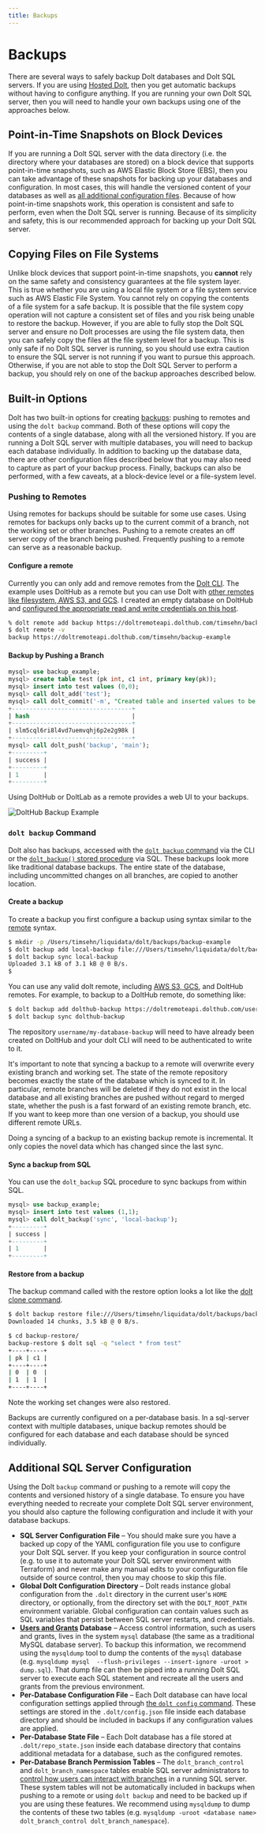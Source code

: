 ```yaml
---
title: Backups
---
```


# Backups

There are several ways to safely backup Dolt databases and Dolt SQL servers. If you are using [Hosted Dolt](../../../products/hosted.md), then you get automatic backups without having to configure anything. If you are running your own Dolt SQL server, then you will need to handle your own backups using one of the approaches below.   

## Point-in-Time Snapshots on Block Devices

If you are running a Dolt SQL server with the data directory (i.e. the directory where your databases are stored) on a block device that supports point-in-time snapshots, such as AWS Elastic Block Store (EBS), then you can take advantage of these snapshots for backing up your databases and configuration. In most cases, this will handle the versioned content of your databases as well as [all additional configuration files](#additional-sql-server-configuration). Because of how point-in-time snapshots work, this operation is consistent and safe to perform, even when the Dolt SQL server is running. Because of its simplicity and safety, this is our recommended approach for backing up your Dolt SQL server.

## Copying Files on File Systems

Unlike block devices that support point-in-time snapshots, you **cannot** rely on the same safety and consistency guarantees at the file system layer. This is true whether you are using a local file system or a file system service such as AWS Elastic File System. You cannot rely on copying the contents of a file system for a safe backup. It is possible that the file system copy operation will not capture a consistent set of files and you risk being unable to restore the backup. However, if you are able to fully stop the Dolt SQL server and ensure no Dolt processes are using the file system data, then you can safely copy the files at the file system level for a backup. This is only safe if no Dolt SQL server is running, so you should use extra caution to ensure the SQL server is not running if you want to pursue this approach. Otherwise, if you are not able to stop the Dolt SQL Server to perform a backup, you should rely on one of the backup approaches described below.

## Built-in Options

Dolt has two built-in options for creating [backups](../../../concepts/dolt/rdbms/backups.md): pushing to remotes and using the `dolt backup` command. Both of these options will copy the contents of a single database, along with all the versioned history. If you are running a Dolt SQL server with multiple databases, you will need to backup each database individually. In addition to backing up the database data, there are other configuration files described below that you may also need to capture as part of your backup process. Finally, backups can also be performed, with a few caveats, at a block-device level or a file-system level.    

### Pushing to Remotes

Using remotes for backups should be suitable for some use cases. Using remotes for backups only backs up to the current commit of a branch, not the working set or other branches. Pushing to a remote creates an off server copy of the branch being pushed. Frequently pushing to a remote can serve as a reasonable backup.

#### Configure a remote

Currently you can only add and remove remotes from the [Dolt CLI](../../cli/cli.md). The example uses DoltHub as a remote but you can use Dolt with [other remotes like filesystem, AWS S3, and GCS](https://www.dolthub.com/blog/2021-07-19-remotes/). I created an empty database on DoltHub and [configured the appropriate read and write credentials on this host](../../../products/dolthub/data-sharing.md#dolt-login).

```bash
% dolt remote add backup https://doltremoteapi.dolthub.com/timsehn/backup-example
$ dolt remote -v
backup https://doltremoteapi.dolthub.com/timsehn/backup-example
```

#### Backup by Pushing a Branch

```sql
mysql> use backup_example;
mysql> create table test (pk int, c1 int, primary key(pk));
mysql> insert into test values (0,0);
mysql> call dolt_add('test');
mysql> call dolt_commit('-m', "Created table and inserted values to be backed up");
+----------------------------------+
| hash                             |
+----------------------------------+
| slm5cql6ri8l4vd7uemvqhj6p2e2g98k |
+----------------------------------+
mysql> call dolt_push('backup', 'main');
+---------+
| success |
+---------+
| 1       |
+---------+
```

Using DoltHub or DoltLab as a remote provides a web UI to your backups.

![DoltHub Backup Example](../../../.gitbook/assets/backup-example.png)

### `dolt backup` Command

Dolt also has backups, accessed with the [`dolt backup` command](../../cli/cli.md#dolt-backup) via the CLI or the [`dolt_backup()` stored procedure](../version-control/dolt-sql-procedures.md#dolt_backup) via SQL. These backups look more like traditional database backups. The entire state of the database, including uncommitted changes on all branches, are copied to another location.

#### Create a backup

To create a backup you first configure a backup using syntax similar to the [remote](../../../concepts/dolt/git/remotes.md) syntax.

```bash
$ mkdir -p /Users/timsehn/liquidata/dolt/backups/backup-example
$ dolt backup add local-backup file:///Users/timsehn/liquidata/dolt/backups/backup-example
$ dolt backup sync local-backup
Uploaded 3.1 kB of 3.1 kB @ 0 B/s.
$
```

You can use any valid dolt remote, including [AWS S3, GCS](https://www.dolthub.com/blog/2021-07-19-remotes/), and DoltHub remotes. For example, to backup to a DoltHub remote, do something like:

```bash
$ dolt backup add dolthub-backup https://doltremoteapi.dolthub.com/username/my-database-backup
$ dolt backup sync dolthub-backup
```

The repository `username/my-database-backup` will need to have already been created on DoltHub and your dolt CLI will need to be authenticated to write to it.

It's important to note that syncing a backup to a remote will overwrite every existing branch and working set. The state of the remote repository becomes exactly the state of the database which is synced to it. In particular, remote branches will be deleted if they do not exist in the local database and all existing branches are pushed without regard to merged state, whether the push is a fast forward of an existing remote branch, etc. If you want to keep more than one version of a backup, you should use different remote URLs.

Doing a syncing of a backup to an existing backup remote is incremental. It only copies the novel data which has changed since the last sync.

#### Sync a backup from SQL

You can use the `dolt_backup` SQL procedure to sync backups from within SQL.

```sql
mysql> use backup_example;
mysql> insert into test values (1,1);
mysql> call dolt_backup('sync', 'local-backup');
+---------+
| success |
+---------+
| 1       |
+---------+
```

#### Restore from a backup

The backup command called with the restore option looks a lot like the [dolt clone command](../../cli/cli.md#dolt-clone).

```bash
$ dolt backup restore file:///Users/timsehn/liquidata/dolt/backups/backup-example backup-restore
Downloaded 14 chunks, 3.5 kB @ 0 B/s.

$ cd backup-restore/
backup-restore $ dolt sql -q "select * from test"
+----+----+
| pk | c1 |
+----+----+
| 0  | 0  |
| 1  | 1  |
+----+----+
```

Note the working set changes were also restored.

Backups are currently configured on a per-database basis. In a sql-server context with multiple databases, unique backup remotes should be configured for each database and each database should be synced individually.


## Additional SQL Server Configuration

Using the Dolt `backup` command or pushing to a remote will copy the contents and versioned history of a single database. To ensure you have everything needed to recreate your complete Dolt SQL server environment, you should also capture the following configuration and include it with your database backups.   

- **SQL Server Configuration File** – You should make sure you have a backed up copy of the YAML configuration file you use to configure your Dolt SQL server. If you keep your configuration in source control (e.g. to use it to automate your Dolt SQL server environment with Terraform) and never make any manual edits to your configuration file outside of source control, then you may choose to skip this file.    
- **Global Dolt Configuration Directory** – Dolt reads instance global configuration from the `.dolt` directory in the current user's `HOME` directory, or optionally, from the directory set with the `DOLT_ROOT_PATH` environment variable. Global configuration can contain values such as SQL variables that persist between SQL server restarts, and credentials.
- **[Users and Grants](../../../concepts/dolt/sql/users-grants.md) Database** – Access control information, such as users and grants, lives in the system `mysql` database (the same as a traditional MySQL database server). To backup this information, we recommend using the `mysqldump` tool to dump the contents of the `mysql` database (e.g. `mysqldump mysql  --flush-privileges --insert-ignore -uroot > dump.sql`). That dump file can then be piped into a running Dolt SQL server to execute each SQL statement and recreate all the users and grants from the previous environment.     
- **Per-Database Configuration File** – Each Dolt database can have local configuration settings applied through [the `dolt config` command](../../cli/cli.md#dolt-config). These settings are stored in the `.dolt/config.json` file inside each database directory and should be included in backups if any configuration values are applied.    
- **Per-Database State File** – Each Dolt database has a file stored at `.dolt/repo_state.json` inside each database directory that contains additional metadata for a database, such as the configured remotes.
- **Per-Database Branch Permission Tables** – The `dolt_branch_control` and `dolt_branch_namespace` tables enable SQL server administrators to [control how users can interact with branches](branch-permissions.md) in a running SQL server. These system tables will not be automatically included in backups when pushing to a remote or using `dolt backup` and need to be backed up if you are using these features. We recommend using `mysqldump` to dump the contents of these two tables (e.g. `mysqldump -uroot <database name> dolt_branch_control dolt_branch_namespace`).
